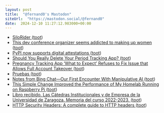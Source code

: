 ```yaml
---
layout: post
title:  "@fernand0's Mastodon"
siteUrl:  "https://mastodon.social/@fernand0"
date:  2024-12-10 11:27:12.983000+00:00
---
```

*  [SiloRider ](https://bolt80.com/silorider) ([toot](https://mastodon.social/@fernand0/113628285041571581))
*  [This dev conference organizer seems addicted to making up women ](https://www.theverge.com/2023/11/28/23978254/devternity-jdkon-developer-conference-fake-women-speaker) ([toot](https://mastodon.social/@fernand0/113628023114449180))
*  [PyPI now supports digital attestations ](https://simonwillison.net/2024/Nov/14/pypi-digital-attestations) ([toot](https://mastodon.social/@fernand0/113627842733255016))
*  [Should You Really Delete Your Period Tracking App? ](https://www.eff.org/deeplinks/2022/06/should-you-really-delete-your-period-tracking-ap) ([toot](https://mastodon.social/@fernand0/113626807959234743))
*  [Pregnancy Tracking App ‘What to Expect’ Refuses to Fix Issue that Allows Full Account Takeover ](https://www.404media.co/pregnancy-tracking-app-what-to-expect-refuses-to-fix-issue-that-allows-full-account-takeover-2) ([toot](https://mastodon.social/@fernand0/113626212896025291))
*  [Pruebas ](https://avecesunafoto.wordpress.com/2024/12/09/pruebas-2) ([toot](https://mastodon.social/@fernand0/113624292546713587))
*  [Notes from Bing Chat—Our First Encounter With Manipulative AI ](https://simonwillison.net/2024/Nov/19/notes-from-bing-chat) ([toot](https://mastodon.social/@fernand0/113624188436854809))
*  [This Simple Change Improved the Performance of My Homelab Running on Raspberry Pi ](https://itsfoss.com/pi-swap-increase) ([toot](https://mastodon.social/@fernand0/113624101128412584))
*  [Libro recibido. Las Cátedras Institucionales y de Empresa de la Universidad de Zaragoza. Memoria del curso 2022-2023. ](https://fotografiasenmovimiento.wordpress.com/2024/12/09/libro-recibido-las-catedras-institucionales-y-de-empresa-de-la-universidad-de-zaragoza-memoria-del-curso-2022-2023) ([toot](https://mastodon.social/@fernand0/113623877925089285))
*  [HTTP Security Headers: A complete guide to HTTP headers ](https://www.darkrelay.com/post/http-security-header) ([toot](https://mastodon.social/@fernand0/113623711839939518))
